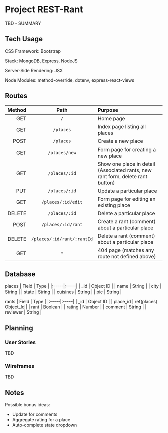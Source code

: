 # Project REST-Rant

TBD - SUMMARY

## Tech Usage
CSS Framework: Bootstrap

Stack: MongoDB, Express, NodeJS

Server-Side Rendering: JSX

Node Modules: method-override, dotenv, express-react-views

## Routes
| Method | Path | Purpose |
|--------------:|:-------------:|:--------------|
| GET | `/` | Home page |
| GET | `/places` | Index page listing all places |
| POST | `/places` | Create a new place |
| GET | `/places/new` | Form page for creating a new place |
| GET | `/places/:id` | Show one place in detail (Associated rants, new rant form, delete rant button) |
| PUT | `/places/:id` | Update a particular place |
| GET | `/places/:id/edit` | Form page for editing an existing place |
| DELETE | `/places/:id` | Delete a particular place |
| POST | `/places/:id/rant` | Create a rant (comment) about a particular place |
| DELETE | `/places/:id/rant/:rantId` | Delete a rant (comment) about a particular place |
| GET | `*` | 404 page (matches any route not defined above) |

## Database
places
| Field | Type |
|:-----|:-----|
| _id | Object ID |
| name | String |
| city | String |
| state | String |
| cuisines | String |
| pic | String |

rants
| Field | Type |
|:-----|:-----|
| _id | Object ID |
| place_id | ref(places) Object_Id |
| rant | Boolean |
| rating | Number |
| comment | String |
| reviewer | String |

## Planning

### User Stories
TBD

### Wireframes
TBD

## Notes
Possible bonus ideas:
- Update for comments
- Aggregate rating for a place
- Auto-complete state dropdown
